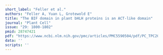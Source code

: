 ```yaml
---
short_label: "Feller et al."
authors: "Feller A, Yuan L, Grotewold E"
title: "The BIF domain in plant bHLH proteins is an ACT-like domain"
journal: "Plant Cell"
issue: "29: 1800-1802"
pmid: 28747421
pdf: "https://www.ncbi.nlm.nih.gov/pmc/articles/PMC5590504/pdf/PC_TPC2017LTE00356R1.pdf"
data: ''
scripts: ''
---
```

